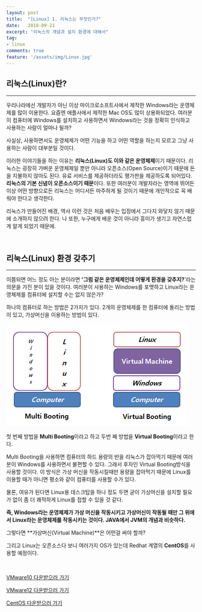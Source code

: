 ```yaml
---
layout: post
title:  "[Linux] 1. 리눅스는 무엇인가?"
date:   2018-09-21
excerpt: "리눅스의 개념과 설치 환경에 대해서"
tag:
- linux
comments: true
feature: '/assets/img/Linux.jpg'
---
```


## 리눅스(Linux)란?

---

우리나라에선 개발자가 아닌 이상 마이크로소프트사에서 제작한 Windows라는 운영체제를 많이 이용한다. 요즘엔 애플사에서 제작한 Mac OS도 많이 상용화되었다. 여러분이 컴퓨터에 Windows를 설치하고 사용하면서 Windows라는 것을 정확히 인식하고 사용하는 사람이 얼마나 될까?

사실상, 사용하면서도 운영체제가 어떤 기능을 하고 어떤 역할을 하는지 모르고 그냥 사용하는 사람이 대부분일 것이다.


이러한 이야기들을 하는 이유는 **리눅스(Linux)도 이와 같은  운영체제**이기 때문이다. 리눅스는 굉장히  가벼운 운영체제일 뿐만 아니라  오픈소스(Open Source)이기 때문에 돈을 지불하지 않아도 된다. 유료 서비스를 제공하더라도 평가판을 제공하도록 되어있다.
**리눅스의 기본 신념이 오픈소스이기 때문**이다. 또한 여러분이 개발자라는 영역에 뛰어든 이상 어떤 방향으로든 리눅스는 어디서든 마주하게 될 것이기 때문에 개인적으로 꼭 배워야 한다고 생각한다.

리눅스가 만들어진 배경, 역사 이런 것은 처음 배우는 입장에서 그다지 와닿지 않기 때문에 소개하지 않으려 한다. 나 또한, 누구에게 배운 것이 아니라 흥미가 생기고 자연스럽게 알게 되었기 때문에.

<br/>

## 리눅스(Linux) 환경 갖추기

---

이쯤되면 어느 정도 아는 분이라면  **'그럼 같은 운영체제인데 어떻게 환경을 갖추지?**'라는 의문을 가진 분이 있을 것이다. 여러분이 사용하는 Windows를 포맷하고 Linux라는 운영체제를 컴퓨터에 설치할 수는 없지 않은가?

하나의 컴퓨터로 하는 방법은 2가지가 있다. 2개의 운영체제를 한 컴퓨터에 돌리는 방법이 있고, 가상머신을 이용하는 방법이 있다.

![Linux](/assets/img/Linux_booting.png)


첫 번째 방법을 **Multi Booting**이라고 하고 두번 째 방법을 **Virtual Booting**이라고 한다.

Multi Booting을 사용하면 컴퓨터의 하드 용량의 반을 리눅스가 잡아먹기 때문에 여러분이 Windows를 사용하면서 불편할 수 있다. 그래서 후자인 Virtual Booting방식을 사용할 것이다. 이 방식은 가상 머신을 작동시킬때만 용량을 잡아먹기 때문에 Linux를 이용할 때가 아니면 평소와 같이 컴퓨터를 사용할 수가 있다.

물론, 여유가 된다면 Linux용 데스크탑을 하나 정도 두면 굳이 가상머신을 설치할 필요가 없이 좀 더 쾌적하게 Linux를 접할 수 있을 것 같다.

**즉, Windows라는 운영체제가 가상 머신을 작동시키고 가상머신이 작동될 때만 그 위에서 Linux라는 운영체제를 작동시키는 것이다.  JAVA에서 JVM의 개념과 비슷하다.**


그렇다면 **가상머신(Virtual Machine)**은 어떤걸 써야 할까?


그리고 Linux는 오픈소스다 보니 여러가지 OS가 있는데 Redhat 계열의 **CentOS**를 사용할 예정이다. 

<br/>

[VMware10 다운받으러 가기](http://www.mediafire.com/download/eeche2ha2o3ph5h/VMware-workstation-full-10.0.5-2443746.exe)

[VMware12 다운받으러 가기](http://www.vmware.com/products/workstation/workstation-evaluation)

[CentOS 다운받으러 가기](http://www.centos.org)



